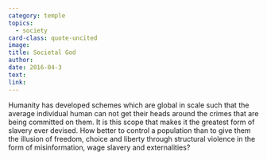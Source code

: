 ```yaml
---
category: temple
topics:
  - society
card-class: quote-uncited
image:
title: Societal God
author:
date: 2016-04-3
text:  
link:
---
```

Humanity has developed schemes which are global in scale such that the average individual human can not get their heads around the crimes that are being committed on them. It is this scope that makes it the greatest form of slavery ever devised. How better to control a population than to give them the illusion of freedom, choice and liberty through structural violence in the form of misinformation, wage slavery and externalities?
